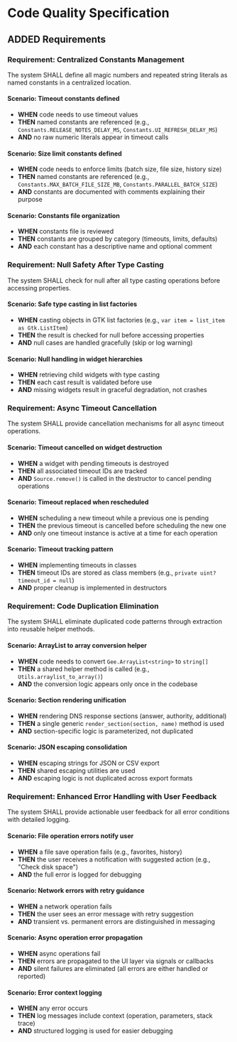 # Code Quality Specification

## ADDED Requirements

### Requirement: Centralized Constants Management
The system SHALL define all magic numbers and repeated string literals as named constants in a centralized location.

#### Scenario: Timeout constants defined
- **WHEN** code needs to use timeout values
- **THEN** named constants are referenced (e.g., `Constants.RELEASE_NOTES_DELAY_MS`, `Constants.UI_REFRESH_DELAY_MS`)
- **AND** no raw numeric literals appear in timeout calls

#### Scenario: Size limit constants defined
- **WHEN** code needs to enforce limits (batch size, file size, history size)
- **THEN** named constants are referenced (e.g., `Constants.MAX_BATCH_FILE_SIZE_MB`, `Constants.PARALLEL_BATCH_SIZE`)
- **AND** constants are documented with comments explaining their purpose

#### Scenario: Constants file organization
- **WHEN** constants file is reviewed
- **THEN** constants are grouped by category (timeouts, limits, defaults)
- **AND** each constant has a descriptive name and optional comment

### Requirement: Null Safety After Type Casting
The system SHALL check for null after all type casting operations before accessing properties.

#### Scenario: Safe type casting in list factories
- **WHEN** casting objects in GTK list factories (e.g., `var item = list_item as Gtk.ListItem`)
- **THEN** the result is checked for null before accessing properties
- **AND** null cases are handled gracefully (skip or log warning)

#### Scenario: Null handling in widget hierarchies
- **WHEN** retrieving child widgets with type casting
- **THEN** each cast result is validated before use
- **AND** missing widgets result in graceful degradation, not crashes

### Requirement: Async Timeout Cancellation
The system SHALL provide cancellation mechanisms for all async timeout operations.

#### Scenario: Timeout cancelled on widget destruction
- **WHEN** a widget with pending timeouts is destroyed
- **THEN** all associated timeout IDs are tracked
- **AND** `Source.remove()` is called in the destructor to cancel pending operations

#### Scenario: Timeout replaced when rescheduled
- **WHEN** scheduling a new timeout while a previous one is pending
- **THEN** the previous timeout is cancelled before scheduling the new one
- **AND** only one timeout instance is active at a time for each operation

#### Scenario: Timeout tracking pattern
- **WHEN** implementing timeouts in classes
- **THEN** timeout IDs are stored as class members (e.g., `private uint? timeout_id = null`)
- **AND** proper cleanup is implemented in destructors

### Requirement: Code Duplication Elimination
The system SHALL eliminate duplicated code patterns through extraction into reusable helper methods.

#### Scenario: ArrayList to array conversion helper
- **WHEN** code needs to convert `Gee.ArrayList<string>` to `string[]`
- **THEN** a shared helper method is called (e.g., `Utils.arraylist_to_array()`)
- **AND** the conversion logic appears only once in the codebase

#### Scenario: Section rendering unification
- **WHEN** rendering DNS response sections (answer, authority, additional)
- **THEN** a single generic `render_section(section, name)` method is used
- **AND** section-specific logic is parameterized, not duplicated

#### Scenario: JSON escaping consolidation
- **WHEN** escaping strings for JSON or CSV export
- **THEN** shared escaping utilities are used
- **AND** escaping logic is not duplicated across export formats

### Requirement: Enhanced Error Handling with User Feedback
The system SHALL provide actionable user feedback for all error conditions with detailed logging.

#### Scenario: File operation errors notify user
- **WHEN** a file save operation fails (e.g., favorites, history)
- **THEN** the user receives a notification with suggested action (e.g., "Check disk space")
- **AND** the full error is logged for debugging

#### Scenario: Network errors with retry guidance
- **WHEN** a network operation fails
- **THEN** the user sees an error message with retry suggestion
- **AND** transient vs. permanent errors are distinguished in messaging

#### Scenario: Async operation error propagation
- **WHEN** async operations fail
- **THEN** errors are propagated to the UI layer via signals or callbacks
- **AND** silent failures are eliminated (all errors are either handled or reported)

#### Scenario: Error context logging
- **WHEN** any error occurs
- **THEN** log messages include context (operation, parameters, stack trace)
- **AND** structured logging is used for easier debugging
